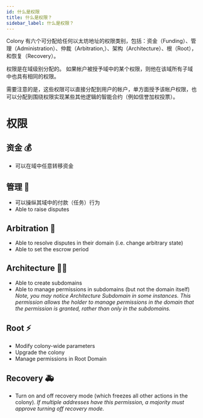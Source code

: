 ```yaml
---
id: 什么是权限
title: 什么是权限？
sidebar_label: 什么是权限？
---
```


Colony 有六个可分配给任何以太坊地址的权限类别，包括：资金（Funding）、管理（Administration）、仲裁（Arbitration,）、架构（Architecture）、根（Root），和恢复（Recovery）。

权限是在域级别分配的。 如果帐户被授予域中的某个权限，则他在该域所有子域中也具有相同的权限。

需要注意的是，这些权限可以直接分配到用户的帐户，单方面授予该帐户权限，也可以分配到围绕权限实现某些其他逻辑的智能合约（例如信誉加权投票）。



# 权限
## 资金 💰
* 可以在域中任意转移资金


## 管理 👔
* 可以操纵其域中的付款（任务）行为
* Able to raise disputes


## Arbitration 🔨
* Able to resolve disputes in their domain (i.e. change arbitrary state)
* Able to set the escrow period


## Architecture 💪🏽
* Able to create subdomains
* Able to manage permissions in subdomains (but not the domain itself) *Note, you may notice Architecture Subdomain in some instances. This permission allows the holder to manage permissions in the domain that the permission is granted, rather than only in the subdomains.*


## Root ⚡
* Modify colony-wide parameters
* Upgrade the colony
* Manage permissions in Root Domain


## Recovery 🚑
* Turn on and off recovery mode (which freezes all other actions in the colony). *If multiple addresses have this permission, a majority must approve turning off recovery mode.*
